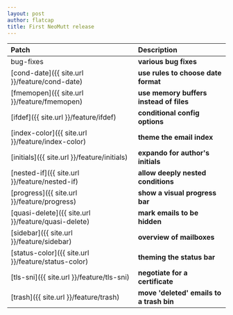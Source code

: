 ```yaml
---
layout: post
author: flatcap
title: First NeoMutt release
---
```


| Patch                                               | Description                              |
| :-------------------------------------------------- | :--------------------------------------- |
| bug-fixes                                           | **various bug fixes**                    |
| [cond-date]({{ site.url }}/feature/cond-date)       | **use rules to choose date format**      |
| [fmemopen]({{ site.url }}/feature/fmemopen)         | **use memory buffers instead of files**  |
| [ifdef]({{ site.url }}/feature/ifdef)               | **conditional config options**           |
| [index-color]({{ site.url }}/feature/index-color)   | **theme the email index**                |
| [initials]({{ site.url }}/feature/initials)         | **expando for author's initials**        |
| [nested-if]({{ site.url }}/feature/nested-if)       | **allow deeply nested conditions**       |
| [progress]({{ site.url }}/feature/progress)         | **show a visual progress bar**           |
| [quasi-delete]({{ site.url }}/feature/quasi-delete) | **mark emails to be hidden**             |
| [sidebar]({{ site.url }}/feature/sidebar)           | **overview of mailboxes**                |
| [status-color]({{ site.url }}/feature/status-color) | **theming the status bar**               |
| [tls-sni]({{ site.url }}/feature/tls-sni)           | **negotiate for a certificate**          |
| [trash]({{ site.url }}/feature/trash)               | **move 'deleted' emails to a trash bin** |


